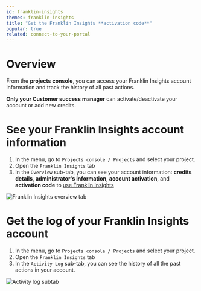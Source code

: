 ```yaml
---
id: franklin-insights
themes: franklin-insights
title: "Get the Franklin Insights **activation code**"
popular: true
related: connect-to-your-portal
---
```


# Overview

From the **projects console**, you can access your Franklin Insights account information and track the history of all past actions.

**Only your Customer success manager** can activate/deactivate your account or add new credits.  

# See your Franklin Insights account information

1. In the menu, go to `Projects console / Projects` and select your project.
2. Open the `Franklin Insights` tab
3. In the `Overview` sub-tab, you can see your account information: **credits details**, **administrator's information**, **account activation**, and **activation code** to [use Franklin Insights](https://help.akeneo.com/pim/v3/articles/franklin-insights-getting-started.html)

![Franklin Insights overview tab](../img/franklin_insights_overview.png)

# Get the log of your Franklin Insights account

1. In the menu, go to `Projects console / Projects` and select your project.
1. Open the `Franklin Insights` tab
1. In the `Activity Log` sub-tab, you can see the history of all the past actions in your account.

![Activity log subtab](../img/franklin_insights_activity_log.jpg)
